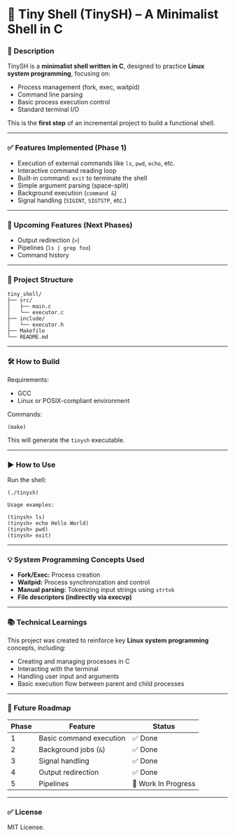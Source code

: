 # 🐚 Tiny Shell (TinySH) – A Minimalist Shell in C

### 📌 Description

TinySH is a **minimalist shell written in C**, designed to practice **Linux system programming**, focusing on:

- Process management (fork, exec, waitpid)
- Command line parsing
- Basic process execution control
- Standard terminal I/O

This is the **first step** of an incremental project to build a functional shell.

---

### ✅ Features Implemented (Phase 1)

- Execution of external commands like `ls`, `pwd`, `echo`, etc.
- Interactive command reading loop
- Built-in command: `exit` to terminate the shell
- Simple argument parsing (space-split)
- Background execution (`command &`)
- Signal handling (`SIGINT`, `SIGTSTP`, etc.)

---

### 🚧 Upcoming Features (Next Phases)

- Output redirection (`>`)
- Pipelines (`ls | grep foo`)
- Command history

---

### 📂 Project Structure

```
tiny_shell/
├── src/
│   ├── main.c
│   └── executor.c
├── include/
│   └── executor.h
├── Makefile
└── README.md
```
---

### 🛠️ How to Build

Requirements:

- GCC
- Linux or POSIX-compliant environment

Commands:
```
(make)
```
This will generate the `tinysh` executable.

---

### ▶️ How to Use

Run the shell:

```
(./tinysh)

Usage examples:

(tinysh> ls)
(tinysh> echo Hello World)
(tinysh> pwd)
(tinysh> exit)
```
---

### 💡 System Programming Concepts Used

- **Fork/Exec:** Process creation
- **Waitpid:** Process synchronization and control
- **Manual parsing:** Tokenizing input strings using `strtok`
- **File descriptors (indirectly via execvp)**

---

### 📚 Technical Learnings

This project was created to reinforce key **Linux system programming** concepts, including:

- Creating and managing processes in C
- Interacting with the terminal
- Handling user input and arguments
- Basic execution flow between parent and child processes

---

### 🧭 Future Roadmap

| Phase | Feature | Status |
|---|---|---|
| 1 | Basic command execution | ✅ Done |
| 2 | Background jobs (`&`) | ✅ Done |
| 3 | Signal handling | ✅ Done |
| 4 | Output redirection | ✅ Done |
| 5 | Pipelines | 🚧 Work In Progress |

---

### ✅ License

MIT License.
